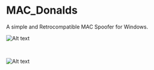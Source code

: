 # MAC_Donalds

A simple and Retrocompatible MAC Spoofer for Windows.

![Alt text](https://raw.githubusercontent.com/JonnyBanana/MAC_Donalds/master/IMG/MACDonaldZ.png) 

</BR>

![Alt text](https://raw.githubusercontent.com/JonnyBanana/MAC_Donalds/master/IMG/Cheezzburger.PNG)



